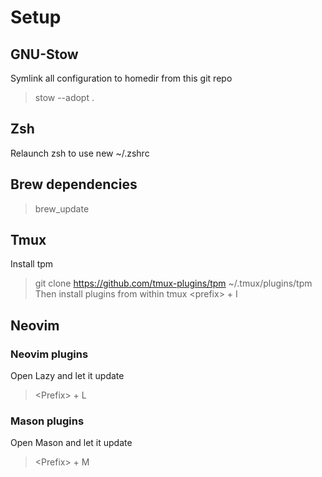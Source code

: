 # Setup

## GNU-Stow
Symlink all configuration to homedir from this git repo
> stow --adopt .

## Zsh
Relaunch zsh to use new ~/.zshrc

## Brew dependencies
> brew_update

## Tmux
Install tpm
> git clone https://github.com/tmux-plugins/tpm ~/.tmux/plugins/tpm
Then install plugins from within tmux
> \<prefix\> + I

## Neovim

### Neovim plugins
Open Lazy and let it update
> \<Prefix\> + L

### Mason plugins
Open Mason and let it update
> \<Prefix\> + M
